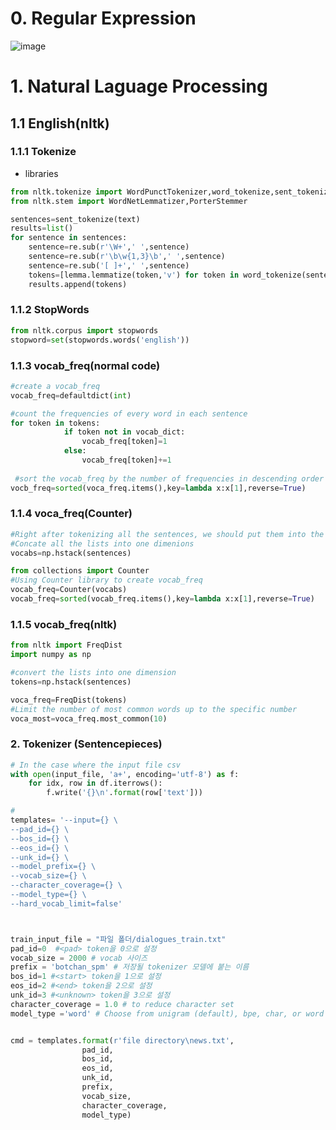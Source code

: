 # 0. Regular Expression

![image](https://user-images.githubusercontent.com/53164959/81068099-c6799580-8f1a-11ea-897d-e17e8380d24e.png)



# 1. Natural Laguage Processing
## 1.1 English(nltk)

### 1.1.1 Tokenize
- libraries
```python
from nltk.tokenize import WordPunctTokenizer,word_tokenize,sent_tokenize
from nltk.stem import WordNetLemmatizer,PorterStemmer

sentences=sent_tokenize(text)
results=list()
for sentence in sentences:
    sentence=re.sub(r'\W+',' ',sentence)
    sentence=re.sub(r'\b\w{1,3}\b',' ',sentence)
    sentence=re.sub('[ ]+',' ',sentence)
    tokens=[lemma.lemmatize(token,'v') for token in word_tokenize(sentence)]
    results.append(tokens)
```
### 1.1.2 StopWords
```python
from nltk.corpus import stopwords
stopword=set(stopwords.words('english'))

```

### 1.1.3 vocab_freq(normal code)
```python
#create a vocab_freq 
vocab_freq=defaultdict(int)

#count the frequencies of every word in each sentence
for token in tokens:
            if token not in vocab_dict:
                vocab_freq[token]=1
            else:
                vocab_freq[token]+=1
                
 #sort the vocab_freq by the number of frequencies in descending order
vocb_freq=sorted(voca_freq.items(),key=lambda x:x[1],reverse=True)
```
### 1.1.4 voca_freq(Counter)


```python
#Right after tokenizing all the sentences, we should put them into the list called sentences 
#Concate all the lists into one dimenions
vocabs=np.hstack(sentences)

from collections import Counter
#Using Counter library to create vocab_freq
vocab_freq=Counter(vocabs)
vocab_freq=sorted(vocab_freq.items(),key=lambda x:x[1],reverse=True)
```
### 1.1.5 vocab_freq(nltk)
```python
from nltk import FreqDist
import numpy as np

#convert the lists into one dimension
tokens=np.hstack(sentences)

voca_freq=FreqDist(tokens)
#Limit the number of most common words up to the specific number
voca_most=voca_freq.most_common(10)

```

### 2. Tokenizer (Sentencepieces)


```python
# In the case where the input file csv
with open(input_file, 'a+', encoding='utf-8') as f:
    for idx, row in df.iterrows():
        f.write('{}\n'.format(row['text']))

#
templates= '--input={} \
--pad_id={} \
--bos_id={} \
--eos_id={} \
--unk_id={} \
--model_prefix={} \
--vocab_size={} \
--character_coverage={} \
--model_type={} \
--hard_vocab_limit=false'



train_input_file = "파일 폴더/dialogues_train.txt"
pad_id=0  #<pad> token을 0으로 설정
vocab_size = 2000 # vocab 사이즈
prefix = 'botchan_spm' # 저장될 tokenizer 모델에 붙는 이름
bos_id=1 #<start> token을 1으로 설정
eos_id=2 #<end> token을 2으로 설정
unk_id=3 #<unknown> token을 3으로 설정
character_coverage = 1.0 # to reduce character set 
model_type ='word' # Choose from unigram (default), bpe, char, or word


cmd = templates.format(r'file directory\news.txt',
                pad_id,
                bos_id,
                eos_id,
                unk_id,
                prefix,
                vocab_size,
                character_coverage,
                model_type)


```


